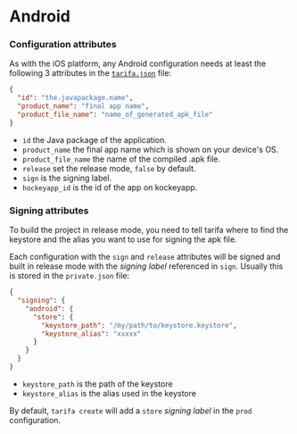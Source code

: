 # Android

### Configuration attributes

As with the iOS platform, any Android configuration needs at least the following
3 attributes in the [`tarifa.json`](../project/index.md#tarifajson-and-privatejson) file:

``` json
{
  "id": "the.javapackage.name",
  "product_name": "final app name",
  "product_file_name": "name_of_generated_apk_file"
}
```

* `id` the Java package of the application.
* `product_name` the final app name which is shown on your device's OS.
* `product_file_name` the name of the compiled .apk file.
* `release` set the release mode, `false` by default.
* `sign` is the signing label.
* `hockeyapp_id` is the id of the app on kockeyapp.

### Signing attributes

To build the project in release mode, you need to tell tarifa where to find the
keystore and the alias you want to use for signing the apk file.

Each configuration
with the `sign` and `release` attributes will be signed and built
in release mode with the _signing label_ referenced in `sign`. Usually this is stored in the `private.json` file:

``` json
{
  "signing": {
    "android": {
      "store": {
        "keystore_path": "/my/path/to/keystore.keystore",
        "keystore_alias": "xxxxx"
      }
    }
  }
}
```

* `keystore_path` is the path of the keystore
* `keystore_alias` is the alias used in the keystore

By default, `tarifa create` will add a `store` _signing label_ in the `prod` configuration.
